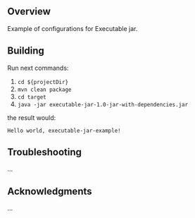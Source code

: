## Overview
Example of configurations for Executable jar.
## Building
Run next commands:

1. `cd ${projectDir}`
2. `mvn clean package`
3. `cd target`
4. `java -jar executable-jar-1.0-jar-with-dependencies.jar`

the result would:

`Hello world, executable-jar-example!`

## Troubleshooting
...

## Acknowledgments
...


